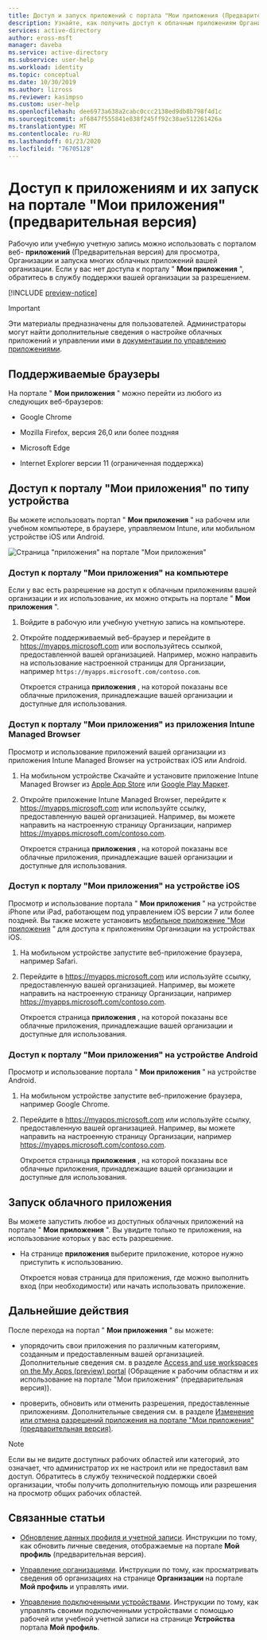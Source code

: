```yaml
---
title: Доступ и запуск приложений с портала "Мои приложения (Предварительная версия)" в Azure AD
description: Узнайте, как получить доступ к облачным приложениям Организации и запускать их с портала "Мои приложения (Предварительная версия)".
services: active-directory
author: eross-msft
manager: daveba
ms.service: active-directory
ms.subservice: user-help
ms.workload: identity
ms.topic: conceptual
ms.date: 10/30/2019
ms.author: lizross
ms.reviewer: kasimpso
ms.custom: user-help
ms.openlocfilehash: dee6973a638a2cabc0ccc2138ed9db8b798f4d1c
ms.sourcegitcommit: af6847f555841e838f245ff92c38ae512261426a
ms.translationtype: MT
ms.contentlocale: ru-RU
ms.lasthandoff: 01/23/2020
ms.locfileid: "76705128"
---
```

# <a name="access-and-start-apps-from-the-my-apps-preview-portal"></a>Доступ к приложениям и их запуск на портале "Мои приложения" (предварительная версия)

Рабочую или учебную учетную запись можно использовать с порталом веб- **приложений** (Предварительная версия) для просмотра, Организации и запуска многих облачных приложений вашей организации. Если у вас нет доступа к порталу " **Мои приложения** ", обратитесь в службу поддержки вашей организации за разрешением.

[!INCLUDE [preview-notice](../../../includes/active-directory-end-user-my-apps-and-workspaces.md)]

>[!Important]
>Эти материалы предназначены для пользователей. Администраторы могут найти дополнительные сведения о настройке облачных приложений и управлении ими в [документации по управлению приложениями](https://docs.microsoft.com/azure/active-directory/manage-apps/access-panel-workspaces).

## <a name="supported-browsers"></a>Поддерживаемые браузеры

На портале " **Мои приложения** " можно перейти из любого из следующих веб-браузеров:

- Google Chrome

- Mozilla Firefox, версия 26,0 или более поздняя

- Microsoft Edge

- Internet Explorer версии 11 (ограниченная поддержка)

## <a name="access-the-my-apps-portal-by-device-type"></a>Доступ к порталу "Мои приложения" по типу устройства

Вы можете использовать портал " **Мои приложения** " на рабочем или учебном компьютере, в браузере, управляемом Intune, или мобильном устройстве iOS или Android.

![Страница "приложения" на портале "Мои приложения"](media/my-apps-portal-preview/my-apps-portal-preview.png)

### <a name="access-the-my-apps-portal-on-a-computer"></a>Доступ к порталу "Мои приложения" на компьютере

Если у вас есть разрешение на доступ к облачным приложениям вашей организации и их использование, их можно открыть на портале " **Мои приложения** ".

1. Войдите в рабочую или учебную учетную запись на компьютере.

2. Откройте поддерживаемый веб-браузер и перейдите в https://myapps.microsoft.com или воспользуйтесь ссылкой, предоставленной вашей организацией. Например, можно направить на использование настроенной страницы для Организации, например `https://myapps.microsoft.com/contoso.com`.

    Откроется страница **приложения** , на которой показаны все облачные приложения, принадлежащие вашей организации и доступные для использования.

### <a name="access-the-my-apps-portal-from-the-intune-managed-browser-app"></a>Доступ к порталу "Мои приложения" из приложения Intune Managed Browser

Просмотр и использование приложений вашей организации из приложения Intune Managed Browser на устройствах iOS или Android.

1. На мобильном устройстве Скачайте и установите приложение Intune Managed Browser из [Apple App Store](https://itunes.apple.com/us/app/microsoft-intune-managed-browser/id943264951?mt=8) или [Google Play Маркет](https://play.google.com/store/apps/details?id=com.microsoft.intune.mam.managedbrowser).

2. Откройте приложение Intune Managed Browser, перейдите к https://myapps.microsoft.com или используйте ссылку, предоставленную вашей организацией. Например, вы можете направить на настроенную страницу Организации, например https://myapps.microsoft.com/contoso.com.

    Откроется страница **приложения** , на которой показаны все облачные приложения, принадлежащие вашей организации и доступные для использования.

### <a name="access-the-my-apps-portal-on-an-ios-device"></a>Доступ к порталу "Мои приложения" на устройстве iOS

Просмотр и использование портала " **Мои приложения** " на устройстве iPhone или iPad, работающем под управлением iOS версии 7 или более поздней. Вы также можете установить [мобильное приложение "Мои приложения](https://itunes.apple.com/us/app/my-apps-azure-active-directory/id824048653?mt=8) " для доступа к приложениям Организации на устройствах iOS.

1. На мобильном устройстве запустите веб-приложение браузера, например Safari.

2. Перейдите в https://myapps.microsoft.com или используйте ссылку, предоставленную вашей организацией. Например, вы можете направить на настроенную страницу Организации, например https://myapps.microsoft.com/contoso.com.

    Откроется страница **приложения** , на которой показаны все облачные приложения, принадлежащие вашей организации и доступные для использования.

### <a name="access-the-my-apps-portal-on-an-android-device"></a>Доступ к порталу "Мои приложения" на устройстве Android

Просмотр и использование портала " **Мои приложения** " на устройстве Android.

1. На мобильном устройстве запустите веб-приложение браузера, например Google Chrome.

2. Перейдите в https://myapps.microsoft.com или используйте ссылку, предоставленную вашей организацией. Например, вы можете направить на настроенную страницу Организации, например https://myapps.microsoft.com/contoso.com.

    Откроется страница **приложения** , на которой показаны все облачные приложения, принадлежащие вашей организации и доступные для использования.

## <a name="start-a-cloud-based-app"></a>Запуск облачного приложения

Вы можете запустить любое из доступных облачных приложений на портале " **Мои приложения** ". Вы увидите только те приложения, на использование которых у вас есть разрешение.

- На странице **приложения** выберите приложение, которое нужно приступить к использованию.

    Откроется новая страница для приложения, где можно выполнить вход (при необходимости) или начать использовать приложение.

## <a name="next-steps"></a>Дальнейшие действия

После перехода на портал " **Мои приложения** " вы можете:

- упорядочить свои приложения по различным категориям, созданным и предоставленным вашей организацией. Дополнительные сведения см. в разделе [Access and use workspaces on the My Apps (preview) portal](my-applications-portal-workspaces.md) (Обращение к рабочим областям и их использование на портале "Мои приложения" (предварительная версия)).

- проверить, обновить или отменить разрешения, предоставленные приложениям. Дополнительные сведения см. в разделе [Изменение или отмена разрешений приложения на портале "Мои приложения" (предварительная версия)](my-applications-portal-permissions-saved-accounts.md).

>[!Note]
>Если вы не видите доступных рабочих областей или категорий, это означает, что администратор их не настроил или не предоставил вам доступ. Обратитесь в службу технической поддержки своей организации, чтобы получить дополнительную помощь или разрешения на просмотр общих рабочих областей.

## <a name="related-articles"></a>Связанные статьи

- [Обновление данных профиля и учетной записи](my-account-portal-overview.md). Инструкции по тому, как обновить личные сведения, отображаемые на портале **Мой профиль** (предварительная версия).

- [Управление организациями](my-account-portal-organizations-page.md). Инструкции по тому, как просматривать сведения об организациях на странице **Организации** на портале **Мой профиль** и управлять ими.

- [Управление подключенными устройствами](my-account-portal-devices-page.md). Инструкции по тому, как управлять своими подключенными устройствами с помощью рабочей или учебной учетной записи на странице **Устройства** портала **Мой профиль**.
